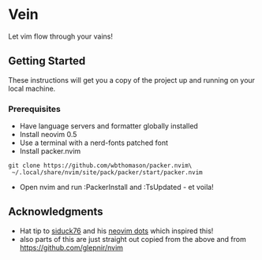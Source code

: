 # Vein

Let vim flow through your vains!

## Getting Started

These instructions will get you a copy of the project up and running on your local machine.

### Prerequisites

- Have language servers and formatter globally installed
- Install neovim 0.5
- Use a terminal with a nerd-fonts patched font
- Install packer.nvim

```shell
git clone https://github.com/wbthomason/packer.nvim\
 ~/.local/share/nvim/site/pack/packer/start/packer.nvim
```

- Open nvim and run :PackerInstall and :TsUpdated - et voila!

## Acknowledgments

- Hat tip to [siduck76](https://github.com/siduck76) and his [neovim dots](https://github.com/siduck76/neovim-dots) which inspired this!
- also parts of this are just straight out copied from the above and from https://github.com/glepnir/nvim
